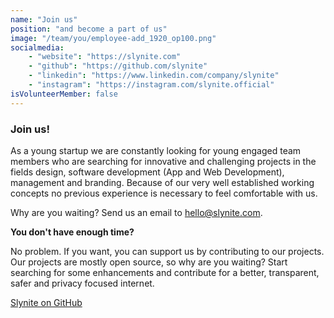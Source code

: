 ```yaml
---
name: "Join us"
position: "and become a part of us"
image: "/team/you/employee-add_1920_op100.png"
socialmedia:
    - "website": "https://slynite.com"
    - "github": "https://github.com/slynite"
    - "linkedin": "https://www.linkedin.com/company/slynite"
    - "instagram": "https://instagram.com/slynite.official"
isVolunteerMember: false
---
```

### Join us!
As a young startup we are constantly looking for young engaged team members who are searching for innovative and challenging projects in the fields design, software development (App and Web Development), management and branding. Because of our very well established working concepts no previous experience is necessary to feel comfortable with us.

Why are you waiting? Send us an email to [hello@slynite.com](mailto://hello@slynite.com).

**You don't have enough time?**

No problem. If you want, you can support us by contributing to our projects. Our projects are mostly open source, so why are you waiting? Start searching for some enhancements and contribute for a better, transparent, safer and privacy focused internet.

[Slynite on GitHub](https://github.com/slynite)